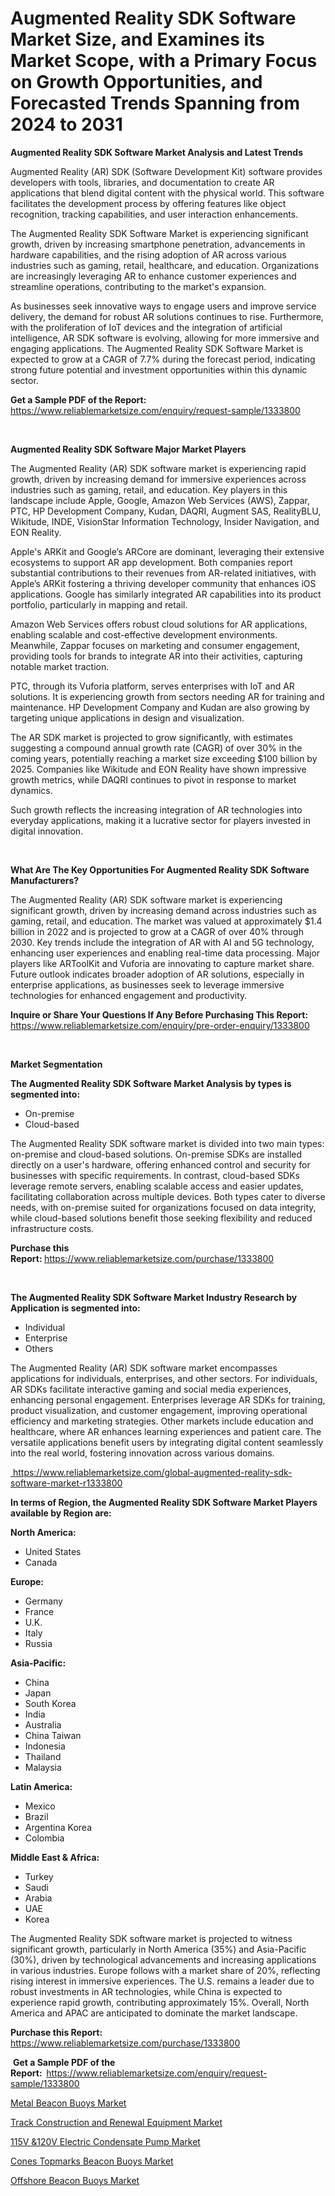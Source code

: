 <p><h1>Augmented Reality SDK Software Market Size, and Examines its Market Scope, with a Primary Focus on Growth Opportunities, and Forecasted Trends Spanning from 2024 to 2031</h1></p><p><strong>Augmented Reality SDK Software Market Analysis and Latest Trends</strong></p>
<p><p>Augmented Reality (AR) SDK (Software Development Kit) software provides developers with tools, libraries, and documentation to create AR applications that blend digital content with the physical world. This software facilitates the development process by offering features like object recognition, tracking capabilities, and user interaction enhancements. </p><p>The Augmented Reality SDK Software Market is experiencing significant growth, driven by increasing smartphone penetration, advancements in hardware capabilities, and the rising adoption of AR across various industries such as gaming, retail, healthcare, and education. Organizations are increasingly leveraging AR to enhance customer experiences and streamline operations, contributing to the market's expansion. </p><p>As businesses seek innovative ways to engage users and improve service delivery, the demand for robust AR solutions continues to rise. Furthermore, with the proliferation of IoT devices and the integration of artificial intelligence, AR SDK software is evolving, allowing for more immersive and engaging applications. The Augmented Reality SDK Software Market is expected to grow at a CAGR of 7.7% during the forecast period, indicating strong future potential and investment opportunities within this dynamic sector.</p></p>
<p><strong>Get a Sample PDF of the Report:&nbsp;</strong> <a href="https://www.reliablemarketsize.com/enquiry/request-sample/1333800?utm_campaign=1259&utm_medium=2&utm_source=Github&utm_content=ia&utm_term=12102024&utm_id=augmented-reality-sdk-software">https://www.reliablemarketsize.com/enquiry/request-sample/1333800</a></p>
<p>&nbsp;</p>
<p><strong>Augmented Reality SDK Software Major Market Players</strong></p>
<p><p>The Augmented Reality (AR) SDK software market is experiencing rapid growth, driven by increasing demand for immersive experiences across industries such as gaming, retail, and education. Key players in this landscape include Apple, Google, Amazon Web Services (AWS), Zappar, PTC, HP Development Company, Kudan, DAQRI, Augment SAS, RealityBLU, Wikitude, INDE, VisionStar Information Technology, Insider Navigation, and EON Reality.</p><p>Apple's ARKit and Google’s ARCore are dominant, leveraging their extensive ecosystems to support AR app development. Both companies report substantial contributions to their revenues from AR-related initiatives, with Apple’s ARKit fostering a thriving developer community that enhances iOS applications. Google has similarly integrated AR capabilities into its product portfolio, particularly in mapping and retail.</p><p>Amazon Web Services offers robust cloud solutions for AR applications, enabling scalable and cost-effective development environments. Meanwhile, Zappar focuses on marketing and consumer engagement, providing tools for brands to integrate AR into their activities, capturing notable market traction.</p><p>PTC, through its Vuforia platform, serves enterprises with IoT and AR solutions. It is experiencing growth from sectors needing AR for training and maintenance. HP Development Company and Kudan are also growing by targeting unique applications in design and visualization.</p><p>The AR SDK market is projected to grow significantly, with estimates suggesting a compound annual growth rate (CAGR) of over 30% in the coming years, potentially reaching a market size exceeding $100 billion by 2025. Companies like Wikitude and EON Reality have shown impressive growth metrics, while DAQRI continues to pivot in response to market dynamics.</p><p>Such growth reflects the increasing integration of AR technologies into everyday applications, making it a lucrative sector for players invested in digital innovation.</p></p>
<p>&nbsp;</p>
<p><strong>What Are The Key Opportunities For Augmented Reality SDK Software Manufacturers?</strong></p>
<p><p>The Augmented Reality (AR) SDK software market is experiencing significant growth, driven by increasing demand across industries such as gaming, retail, and education. The market was valued at approximately $1.4 billion in 2022 and is projected to grow at a CAGR of over 40% through 2030. Key trends include the integration of AR with AI and 5G technology, enhancing user experiences and enabling real-time data processing. Major players like ARToolKit and Vuforia are innovating to capture market share. Future outlook indicates broader adoption of AR solutions, especially in enterprise applications, as businesses seek to leverage immersive technologies for enhanced engagement and productivity.</p></p>
<p><strong>Inquire or Share Your Questions If Any Before Purchasing This Report:</strong> <a href="https://www.reliablemarketsize.com/enquiry/pre-order-enquiry/1333800?utm_campaign=1259&utm_medium=2&utm_source=Github&utm_content=ia&utm_term=12102024&utm_id=augmented-reality-sdk-software">https://www.reliablemarketsize.com/enquiry/pre-order-enquiry/1333800</a></p>
<p>&nbsp;</p>
<p><strong>Market Segmentation</strong></p>
<p><strong>The Augmented Reality SDK Software Market Analysis by types is segmented into:</strong></p>
<p><ul><li>On-premise</li><li>Cloud-based</li></ul></p>
<p><p>The Augmented Reality SDK software market is divided into two main types: on-premise and cloud-based solutions. On-premise SDKs are installed directly on a user's hardware, offering enhanced control and security for businesses with specific requirements. In contrast, cloud-based SDKs leverage remote servers, enabling scalable access and easier updates, facilitating collaboration across multiple devices. Both types cater to diverse needs, with on-premise suited for organizations focused on data integrity, while cloud-based solutions benefit those seeking flexibility and reduced infrastructure costs.</p></p>
<p><strong>Purchase this Report:&nbsp;</strong><a href="https://www.reliablemarketsize.com/purchase/1333800?utm_campaign=1259&utm_medium=2&utm_source=Github&utm_content=ia&utm_term=12102024&utm_id=augmented-reality-sdk-software">https://www.reliablemarketsize.com/purchase/1333800</a></p>
<p>&nbsp;</p>
<p><strong>The Augmented Reality SDK Software Market Industry Research by Application is segmented into:</strong></p>
<p><ul><li>Individual</li><li>Enterprise</li><li>Others</li></ul></p>
<p><p>The Augmented Reality (AR) SDK software market encompasses applications for individuals, enterprises, and other sectors. For individuals, AR SDKs facilitate interactive gaming and social media experiences, enhancing personal engagement. Enterprises leverage AR SDKs for training, product visualization, and customer engagement, improving operational efficiency and marketing strategies. Other markets include education and healthcare, where AR enhances learning experiences and patient care. The versatile applications benefit users by integrating digital content seamlessly into the real world, fostering innovation across various domains.</p></p>
<p><a href="https://www.reliablemarketsize.com/global-augmented-reality-sdk-software-market-r1333800?utm_campaign=1259&utm_medium=2&utm_source=Github&utm_content=ia&utm_term=12102024&utm_id=augmented-reality-sdk-software">&nbsp;https://www.reliablemarketsize.com/global-augmented-reality-sdk-software-market-r1333800</a></p>
<p><strong>In terms of Region, the Augmented Reality SDK Software Market Players available by Region are:</strong></p>
<p>
    <p> <strong> North America: </strong>
        <ul>
            <li>United States</li>
            <li>Canada</li>
        </ul>
        </p> 
    <p> <strong> Europe: </strong>
        <ul>
            <li>Germany</li>
            <li>France</li>
            <li>U.K.</li>
            <li>Italy</li>
            <li>Russia</li>
        </ul>
        </p> 
    <p> <strong> Asia-Pacific: </strong>
        <ul>
            <li>China</li>
            <li>Japan</li>
            <li>South Korea</li>
            <li>India</li>
            <li>Australia</li>
            <li>China Taiwan</li>
            <li>Indonesia</li>
            <li>Thailand</li>
            <li>Malaysia</li>
        </ul>
        </p> 
    <p> <strong> Latin America: </strong>
        <ul>
            <li>Mexico</li>
            <li>Brazil</li>
            <li>Argentina Korea</li>
            <li>Colombia</li>
        </ul>
        </p> 
    <p> <strong> Middle East & Africa: </strong>
        <ul>
            <li>Turkey</li>
            <li>Saudi</li>
            <li>Arabia</li>
            <li>UAE</li>
            <li>Korea</li>
        </ul>
    </p>
    </p>
<p><p>The Augmented Reality SDK software market is projected to witness significant growth, particularly in North America (35%) and Asia-Pacific (30%), driven by technological advancements and increasing applications in various industries. Europe follows with a market share of 20%, reflecting rising interest in immersive experiences. The U.S. remains a leader due to robust investments in AR technologies, while China is expected to experience rapid growth, contributing approximately 15%. Overall, North America and APAC are anticipated to dominate the market landscape.</p></p>
<p><strong>Purchase this Report: </strong><a href="https://www.reliablemarketsize.com/purchase/1333800?utm_campaign=1259&utm_medium=2&utm_source=Github&utm_content=ia&utm_term=12102024&utm_id=augmented-reality-sdk-software">https://www.reliablemarketsize.com/purchase/1333800</a></p>
<p>&nbsp;<strong>Get a Sample PDF of the Report:&nbsp;&nbsp;</strong><a href="https://www.reliablemarketsize.com/enquiry/request-sample/1333800?utm_campaign=1259&utm_medium=2&utm_source=Github&utm_content=ia&utm_term=12102024&utm_id=augmented-reality-sdk-software">https://www.reliablemarketsize.com/enquiry/request-sample/1333800</a></p>
<p><strong></strong></p>
<p><p><a href="https://www.linkedin.com/pulse/global-metal-beacon-buoys-industry-research-report-competitive-5xccc?utm_campaign=1259&utm_medium=2&utm_source=Github&utm_content=ia&utm_term=12102024&utm_id=augmented-reality-sdk-software">Metal Beacon Buoys Market</a></p><p><a href="https://github.com/mabutironaldo/Market-Research-Report-List-6/blob/main/track-construction-and-renewal-equipment-market.md?utm_campaign=1259&utm_medium=2&utm_source=Github&utm_content=ia&utm_term=12102024&utm_id=augmented-reality-sdk-software">Track Construction and Renewal Equipment Market</a></p><p><a href="https://www.linkedin.com/pulse/115v-120v-electric-condensate-pump-market-evolution-ug0cc?utm_campaign=1259&utm_medium=2&utm_source=Github&utm_content=ia&utm_term=12102024&utm_id=augmented-reality-sdk-software">115V &120V Electric Condensate Pump Market</a></p><p><a href="https://www.linkedin.com/pulse/cones-topmarks-beacon-buoys-market-analysis-report-global-brhte?utm_campaign=1259&utm_medium=2&utm_source=Github&utm_content=ia&utm_term=12102024&utm_id=augmented-reality-sdk-software">Cones Topmarks Beacon Buoys Market</a></p><p><a href="https://www.linkedin.com/pulse/global-offshore-beacon-buoys-market-analysis-key-trends-future-bev8c?utm_campaign=1259&utm_medium=2&utm_source=Github&utm_content=ia&utm_term=12102024&utm_id=augmented-reality-sdk-software">Offshore Beacon Buoys Market</a></p></p>